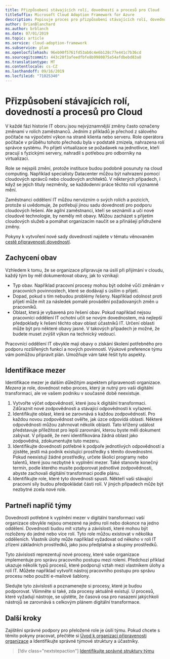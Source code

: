```yaml
---
title: Přizpůsobení stávajících rolí, dovedností a procesů pro Cloud
titleSuffix: Microsoft Cloud Adoption Framework for Azure
description: Popisuje proces pro přizpůsobení stávajících rolí, dovedností a procesů pro Cloud.
author: BrianBlanchard
ms.author: brblanch
ms.date: 07/01/2019
ms.topic: article
ms.service: cloud-adoption-framework
ms.subservice: plan
ms.openlocfilehash: 96eb90f5761fd53ab0c4e6b128c77e441c7b36cd
ms.sourcegitcommit: 443c28f3afeedfbfe8b9980875a54afdbebd83a8
ms.translationtype: MT
ms.contentlocale: cs-CZ
ms.lasthandoff: 09/16/2019
ms.locfileid: "71025340"
---
```

# <a name="adapt-existing-roles-skills-and-processes-for-the-cloud"></a>Přizpůsobení stávajících rolí, dovedností a procesů pro Cloud

V každé fázi historie IT oboru jsou nejvýznamnější změny často označeny změnami v rolích zaměstnanců. Jedním z příkladů je přechod z sálového počítače na výpočetní výkon na straně klienta nebo serveru. Role operátora počítače v průběhu tohoto přechodu byla v podstatě zmizela, nahrazena rolí správce systému. Po přijetí virtualizace se požadavek na jednotlivce, kteří pracují s fyzickými servery, nahradil s potřebou pro odborníky na virtualizaci.

Role se nejspíš změní, protože instituce budou podobně posunuty na cloud computing. Například specialisty Datacenter můžou být nahrazeni pomocí cloudových správců nebo cloudových architektů. V některých případech, i když se jejich tituly nezměnily, se každodenní práce těchto rolí významně mění.

Zaměstnanci oddělení IT můžou nervózním o svých rolích a pozicích, protože si uvědomuje, že potřebují jinou sadu dovedností pro podporu cloudových řešení. Ale agilní zaměstnanci, kteří se seznámili a učí nové cloudové technologie, by neměly mít obavy. Můžou zacházet s přijetím cloudových služeb a pomáhat organizacím naučit se a přinášejí přidružené změny.

Pokyny k vytvoření nové sady dovedností najdete v tématu věnovaném [cestě připravenosti dovedností](./suggested-skills.md).

## <a name="capturing-concerns"></a>Zachycení obav

Vzhledem k tomu, že se organizace připravuje na úsilí při přijímání v cloudu, každý tým by měl dokumentovat obavy, jak to vznikají:

- Typ obav. Například pracovní procesy mohou být odolné vůči změnám v pracovních povinnostech, které se dodávají s úsilím o přijetí.
- Dopad, pokud s tím nebudou problémy řešeny. Například odolnost proti přijetí může mít za následek pomalé provádění požadovaných změn u pracovníků.
- Oblast, která je vybavená pro řešení obav. Pokud například nejsou pracovníci oddělení IT ochotní učit se novým dovednostem, má nejlepší předpoklady k řešení těchto obav oblast účastníků IT. Určení oblasti může být pro některé obavy jasné. V takových případech je možné, že budete muset zvýšit výkon na technický vedoucí.

Pracovníci oddělení IT obvykle mají obavy o získání školení potřebného pro podporu rozšířených funkcí a nových povinností. Výukové preference týmu vám pomůžou připravit plán. Umožňuje vám také řešit tyto aspekty.

## <a name="identify-gaps"></a>Identifikace mezer

Identifikace mezer je dalším důležitým aspektem připravenosti organizace. _Mezera_ je role, dovednost nebo proces, který je nutný pro vaši digitální transformaci, ale ve vašem podniku v současné době neexistuje.

1. Vytvořte výčet odpovědností, které jsou k digitální transformaci. Zdůraznit nové zodpovědnosti a stávající odpovědnosti k vyřazení.
1. Identifikujte oblast, která se zarovnává s každou zodpovědností. Pro každou novou zodpovědnost ověřte, jak úzce odpovídá oblasti. Některé odpovědnosti můžou zahrnovat několik oblastí. Tato křížený událost představuje příležitost pro lepší zarovnání, kterou byste měli dokument zabývat. V případě, že není identifikována žádná oblast jako zodpovědná, zdokumentujte tuto mezeru.
1. Identifikujte dovednosti potřebné k podpoře jednotlivých odpovědností a zjistěte, jestli má podnik existující prostředky s těmito dovednostmi. Pokud neexistují žádné prostředky, určete školicí programy nebo talentů, které jsou nezbytné k vyplnění mezer. Také stanovte konečný termín, podle kterého musíte podporovat jednotlivé zodpovědnosti, abyste zachovali digitální transformaci podle plánu.
1. Identifikujte role, které tyto dovednosti spustí. Někteří vaši stávající pracovní síly budou předpokládat části rolí. V jiných případech může být nezbytné zcela nové role.

## <a name="partner-across-teams"></a>Partneři napříč týmy

Dovednosti potřebné k vyplnění mezer v digitální transformaci vaší organizace obvykle nejsou omezené na jednu roli nebo dokonce na jedno oddělení. Dovednosti budou mít vztahy a závislosti, které mohou být rozloženy do jedné nebo více rolí. Tyto role můžou existovat v několika odděleních. Vlastník úlohy může například vyžadovat od někoho v roli IT zřízení základních prostředků, jako jsou předplatná a skupiny prostředků.

Tyto závislosti reprezentují nové procesy, které vaše organizace implementuje pro správu pracovního postupu mezi rolemi. Předchozí příklad ukazuje několik typů procesů, které podporují vztah mezi vlastníkem úlohy a rolí IT. Můžete například vytvořit nástroj pracovního postupu pro správu procesu nebo použití e-mailové šablony.

Sledujte tyto závislosti a poznamenejte si procesy, které je budou podporovat. Všimněte si také, zda procesy aktuálně existují. U procesů, které vyžadují nástroje, se ujistěte, že časová osa pro nasazení jakýchkoli nástrojů se zarovnává s celkovým plánem digitální transformace.

## <a name="next-steps"></a>Další kroky

Zajištění správné podpory pro přeložené role je úsilí týmu. Pokud chcete s těmito pokyny pracovat, přečtěte si [Úvod k organizaci připravenosti organizace](../organize/index.md) a Identifikujte správné týmové struktury a účastníky.

> [!div class="nextstepaction"]
> [Identifikujte správné struktury týmu](./index.md)
